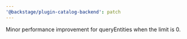 ```yaml
---
'@backstage/plugin-catalog-backend': patch
---
```


Minor performance improvement for queryEntities when the limit is 0.
